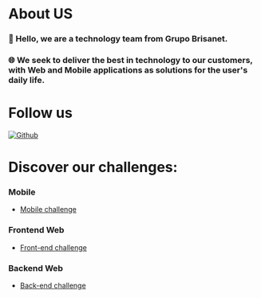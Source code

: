 # About US
### 👋 Hello, we are a technology team from Grupo Brisanet.
### 🌐 We seek to deliver the best in technology to our customers, with Web and Mobile applications as solutions for the user's daily life.

# Follow us
[![Github](https://img.shields.io/github/followers/brisalabs?label=Follow&style=social)](https://github.com/brisalabs)

# Discover our challenges:
### Mobile
- [Mobile challenge](https://github.com/brisalabs/challenge-mobile)
### Frontend Web
- [Front-end challenge](https://github.com/brisalabs/challenge-front-end)
### Backend Web
- [Back-end challenge](https://github.com/brisalabs/challenge-back-end)